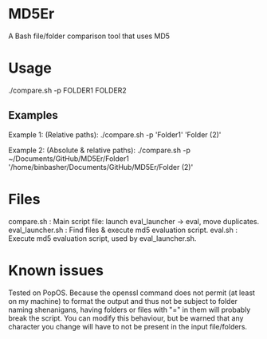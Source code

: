 # MD5Er
 A Bash file/folder comparison tool that uses MD5

# Usage
./compare.sh -p FOLDER1 FOLDER2

## Examples
Example 1: (Relative paths): ./compare.sh -p 'Folder1' 'Folder (2)'

Example 2: (Absolute & relative paths): ./compare.sh -p ~/Documents/GitHub/MD5Er/Folder1 '/home/binbasher/Documents/GitHub/MD5Er/Folder (2)'


# Files
compare.sh : Main script file: launch eval_launcher -> eval, move duplicates.
eval_launcher.sh : Find files & execute md5 evaluation script.
eval.sh : Execute md5 evaluation script, used by eval_launcher.sh.


# Known issues
Tested on PopOS.
Because the openssl command does not permit (at least on my machine) to format the output and thus not be subject to folder naming shenanigans,
having folders or files with "=" in them will probably break the script. You can modify this behaviour, but be warned that any character you change
will have to not be present in the input file/folders.